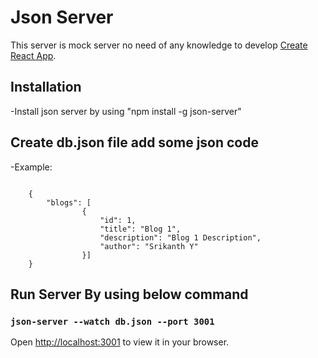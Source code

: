 # Json Server

This server is mock server no need of any knowledge to develop [Create React App](https://github.com/facebook/create-react-app).

## Installation

-Install json server by using "npm install -g json-server"

## Create db.json file add some json code 

-Example:

<code>
    {
        "blogs": [
                {
                    "id": 1,
                    "title": "Blog 1",
                    "description": "Blog 1 Description",
                    "author": "Srikanth Y"
                }]
    }
</code>

## Run Server By using below command

### `json-server --watch db.json --port 3001`

Open [http://localhost:3001](http://localhost:3001) to view it in your browser.
